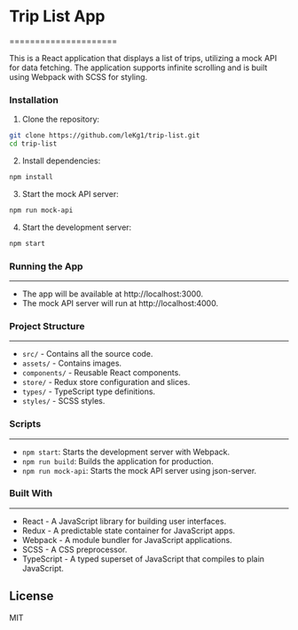 # Trip List App

=====================

This is a React application that displays a list of trips, utilizing a mock API for data fetching. The application supports infinite scrolling and is built using Webpack with SCSS for styling.

### Installation

1. Clone the repository:

```bash
git clone https://github.com/leKg1/trip-list.git
cd trip-list
```

2. Install dependencies:

```bash
npm install
```

3. Start the mock API server:

```bash
npm run mock-api
```

4. Start the development server:

```bash
npm start
```

### Running the App

---

- The app will be available at http://localhost:3000.
- The mock API server will run at http://localhost:4000.

### Project Structure

---

- `src/` - Contains all the source code.
- `assets/` - Contains images.
- `components/` - Reusable React components.
- `store/` - Redux store configuration and slices.
- `types/` - TypeScript type definitions.
- `styles/` - SCSS styles.

### Scripts

---

- `npm start`: Starts the development server with Webpack.
- `npm run build`: Builds the application for production.
- `npm run mock-api`: Starts the mock API server using json-server.

### Built With

---

- React - A JavaScript library for building user interfaces.
- Redux - A predictable state container for JavaScript apps.
- Webpack - A module bundler for JavaScript applications.
- SCSS - A CSS preprocessor.
- TypeScript - A typed superset of JavaScript that compiles to plain JavaScript.

## License

MIT
